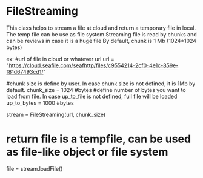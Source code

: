 # FileStreaming
This class helps to stream a file at cloud and return a temporary file in local.
The temp file can be use as file system
Streaming file is read by chunks and can be reviews in case it is a huge file
By default, chunk is 1 Mb (1024*1024 bytes)

ex:
#url of file in cloud or whatever url
url = "https://cloud.seafile.com/seafhttp/files/c9554214-2cf0-4e1c-859e-f81d67493cd1/"

#chunk size is define by user. In case chunk size is not defined, it is 1Mb by default.
chunk_size = 1024 #bytes
#define number of bytes you want to load from file. In case up_to_file is not defined, full file will be loaded
up_to_bytes = 1000 #bytes

stream = FileStreaming(url, chunk_size)

# return file is a tempfile, can be used as file-like object or file system
file = stream.loadFile()
